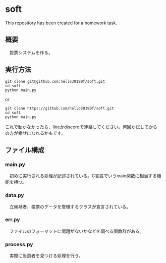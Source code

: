 # soft
 This repository has been created for a homework task.

## 概要
　投票システムを作る。

## 実行方法
```
git clone git@github.com:hello30190f/soft.git
cd soft
python main.py
```
or
```
git clone https://github.com/hello30190f/soft.git
cd soft
python main.py
```
これで動かなかったら、lineかdiscordで連絡してください。何回か試してからの方が幸せになれるかもです。
## ファイル構成
### main.py
　初めに実行される処理が記述されている。C言語でいうmain関数に相当する機能を持つ。

### data.py
　立候補者、投票のデータを管理するクラスが宣言されている。

### err.py
　ファイルのフォーマットに問題がないかなどを調べる関数群がある。

### process.py
　実際に当選者を見つける処理を行う。

